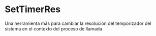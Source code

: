 # SetTimerRes
Una herramienta más para cambiar la resolución del temporizador del sistema en el contexto del proceso de llamada
